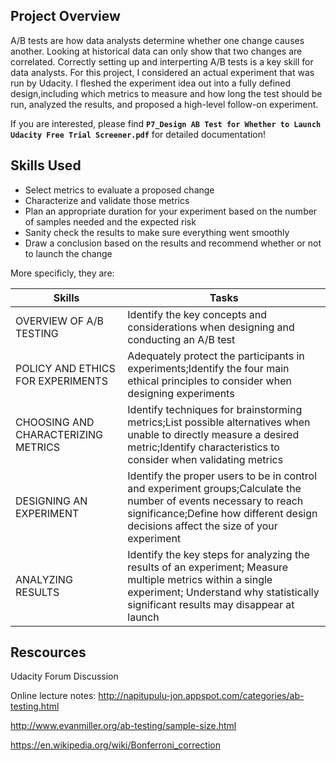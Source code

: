 ## Project Overview
A/B tests are how data analysts determine whether one change causes another. Looking at historical data can only show that two changes are correlated. Correctly setting up and interperting A/B tests is a key skill for data analysts.
For this project, I considered an actual experiment that was run by Udacity. I fleshed the experiment idea out into a fully defined design,including which metrics to measure and how long the test should be run, analyzed the results, and proposed a high-level follow-on experiment.

If you are interested, please find **`P7_Design AB Test for Whether to Launch Udacity Free Trial Screener.pdf`** for detailed documentation!

## Skills Used
- Select metrics to evaluate a proposed change
- Characterize and validate those metrics
- Plan an appropriate duration for your experiment based on the number of samples needed and the expected risk
- Sanity check the results to make sure everything went smoothly
- Draw a conclusion based on the results and recommend whether or not to launch the change

More specificly, they are: 

Skills | Tasks
--- |---
OVERVIEW OF A/B TESTING|Identify the key concepts and considerations when designing and conducting an A/B test
POLICY AND ETHICS FOR EXPERIMENTS| Adequately protect the participants in experiments;Identify the four main ethical principles to consider when designing experiments
CHOOSING AND CHARACTERIZING METRICS|Identify techniques for brainstorming metrics;List possible alternatives when unable to directly measure a desired metric;Identify characteristics to consider when validating metrics
DESIGNING AN EXPERIMENT|Identify the proper users to be in control and experiment groups;Calculate the number of events necessary to reach significance;Define how different design decisions affect the size of your experiment
ANALYZING RESULTS | Identify the key steps for analyzing the results of an experiment; Measure multiple metrics within a single experiment; Understand why statistically significant results may disappear at launch

## Rescources
Udacity Forum Discussion  

Online lecture notes: http://napitupulu-jon.appspot.com/categories/ab-testing.html  

http://www.evanmiller.org/ab-testing/sample-size.html  

https://en.wikipedia.org/wiki/Bonferroni_correction

